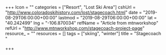 +++
Icon = ""
categories = ["Resort", "Lost Ski Area"]
cshUrl = "http://www.coloradoskihistory.com/lost/stagecoach.html"
date = "2019-08-29T06:00:00+00:00"
lastmod = "2019-08-29T06:00:00+00:00"
lat = "40.242499"
lng = "-106.870034"
refName = "Article from mtnworkshop"
refUrl = "http://www.mtnworkshop.com/stagecoach-project-page"
resource_ = ""
resources = []
tags = ["skiing", "winter"]
title = "Stagecoach "

+++
